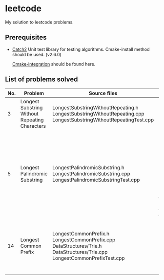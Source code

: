# leetcode
My solution to leetcode problems.

## Prerequisites
* [Catch2](https://github.com/catchorg/Catch2) Unit test library for testing algorithms. Cmake-install method should be used. (v2.6.0)

  [Cmake-integration](https://github.com/catchorg/Catch2/blob/master/docs/cmake-integration.md) should be found here.
  
## List of problems solved

| No.  | Problem               | Source files          | Notes |
| ---- | --------------------- | --------------------- | ----- |
|3|Longest Substring Without Repeating Characters|LongestSubstringWithoutRepeating.h<br />LongestSubstringWithoutRepeating.cpp<br />LongestSubstringWithoutRepeatingTest.cpp||
|5|Longest Palindromic Substring|LongestPalindromicSubstring.h<br />LongestPalindromicSubstring.cpp<br />LongestPalindromicSubstringTest.cpp|Implement a dynamic programming solution and Manacher's algorithm. The later's visualized explanations are [here](https://tarokuriyama.com/projects/palindrome2.php) and [here](http://manacher-viz.s3-website-us-east-1.amazonaws.com/#/). There is also [a chinese explanation](https://www.felix021.com/blog/read.php?2040).|
| 14   | Longest Common Prefix | LongestCommonPrefix.h<br/>LongestCommonPrefix.cpp<br/>DataStructures/Trie.h<br/>DataStructures/Trie.cpp<br/>LongestCommonPrefixTest.cpp | Further problem: find a longest common prefix between a string and a collection of string. |


